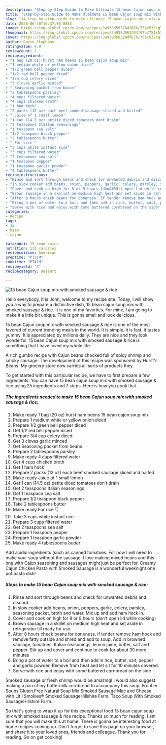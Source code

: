 ```yaml
---
description: "Step-by-Step Guide to Make Ultimate 15 bean Cajun soup mix with smoked sausage &amp;amp; rice"
title: "Step-by-Step Guide to Make Ultimate 15 bean Cajun soup mix with smoked sausage &amp;amp; rice"
slug: 114-step-by-step-guide-to-make-ultimate-15-bean-cajun-soup-mix-with-smoked-sausage-and-amp-rice
date: 2020-06-30T16:37:05.885Z
image: https://img-global.cpcdn.com/recipes/3a938d563204f67b/751x532cq70/15-bean-cajun-soup-mix-with-smoked-sausage-rice-recipe-main-photo.jpg
thumbnail: https://img-global.cpcdn.com/recipes/3a938d563204f67b/751x532cq70/15-bean-cajun-soup-mix-with-smoked-sausage-rice-recipe-main-photo.jpg
cover: https://img-global.cpcdn.com/recipes/3a938d563204f67b/751x532cq70/15-bean-cajun-soup-mix-with-smoked-sausage-rice-recipe-main-photo.jpg
author: Gavin Stephens
ratingvalue: 4.9
reviewcount: 7
recipeingredient:
- "1 bag (20 oz) hurst ham beens 15 bean cajun soup mix"
- "1 medium white or yellow onion diced"
- "1/2 green bell pepper diced"
- "1/2 red bell pepper diced"
- "3/4 cup celery diced"
- "3 cloves garlic minced"
- " Seasoning packet from beans"
- "2 tablespoons parsley"
- "4 cups filtered water"
- "4 cups chicken broth"
- "1 ham hock"
- "2 packs (12 oz) each beef smoked sausage sliced and halfed"
- " Juice of 1 small lemon"
- "1 can (14.5 oz) petite diced tomatoes dont drain"
- "2 teaspoons Italian seasonings"
- "1 teaspoon sea salt"
- "1/2 teaspoon black pepper"
- "2 tablespoons butter"
- " For rice "
- "3 cups white instant rice"
- "3 cups filtered water"
- "2 teaspoons sea salt"
- "1 teaspoon pepper"
- "1 teaspoon garlic powder"
- "4 tablespoons butter"
recipeinstructions:
- "Rinse and sort through beans and check for unwanted debris and discard."
- "In slow cooker add beans, onion, peppers, garlic, celery, parsley, seasoning packet, broth and water. Mix up and add ham hock in."
- "Cover and cook on high for 8 or 9 hours (don&#39;t open lid while cooking)"
- "Brown sausage in a skillet on medium high heat and set aside in refrigerator till ready for use."
- "After 8 hours check beans for doneness. If tender remove ham hock and remove fatty outside and shred and add to soup. Add in browned sausage, tomatoes, Italian seasonings, lemon juice, butter, salt and pepper. Stir up and cover and continue to cook for about 30 more minutes"
- "Bring a pot of water to a boil and then add in rice, butter, salt, pepper and garlic powder. Remove from heat and let sit for 10 minutes covered."
- "Serve with rice and enjoy with some buttered cornbread on the side"
categories:
- Recipe
tags:
- 15
- bean
- cajun

katakunci: 15 bean cajun 
nutrition: 113 calories
recipecuisine: American
preptime: "PT31M"
cooktime: "PT41M"
recipeyield: "4"
recipecategory: Dessert

---
```



![15 bean Cajun soup mix with smoked sausage &amp; rice](https://img-global.cpcdn.com/recipes/3a938d563204f67b/751x532cq70/15-bean-cajun-soup-mix-with-smoked-sausage-rice-recipe-main-photo.jpg)

Hello everybody, it is John, welcome to my recipe site. Today, I will show you a way to prepare a distinctive dish, 15 bean cajun soup mix with smoked sausage &amp; rice. It is one of my favorites. For mine, I am going to make it a little bit unique. This is gonna smell and look delicious.

15 bean Cajun soup mix with smoked sausage &amp; rice is one of the most favored of current trending meals in the world. It is simple, it is fast, it tastes yummy. It is appreciated by millions daily. They are nice and they look wonderful. 15 bean Cajun soup mix with smoked sausage &amp; rice is something that I have loved my whole life.

A rich gumbo recipe with Cajun beans chocked full of spicy shrimp and smoky sausage. The development of this recipe was sponsored by Hurst&#39;s Beans. My grocery store now carries all sorts of products they.


To get started with this particular recipe, we have to first prepare a few ingredients. You can have 15 bean cajun soup mix with smoked sausage &amp; rice using 25 ingredients and 7 steps. Here is how you cook that.

<!--inarticleads1-->

##### The ingredients needed to make 15 bean Cajun soup mix with smoked sausage &amp; rice:

1. Make ready 1 bag (20 oz) hurst ham beens 15 bean cajun soup mix
1. Prepare 1 medium white or yellow onion diced
1. Prepare 1/2 green bell pepper diced
1. Get 1/2 red bell pepper diced
1. Prepare 3/4 cup celery diced
1. Get 3 cloves garlic minced
1. Get  Seasoning packet from beans
1. Prepare 2 tablespoons parsley
1. Make ready 4 cups filtered water
1. Get 4 cups chicken broth
1. Get 1 ham hock
1. Prepare 2 packs (12 oz) each beef smoked sausage sliced and halfed
1. Make ready  Juice of 1 small lemon
1. Get 1 can (14.5 oz) petite diced tomatoes don&#39;t drain
1. Get 2 teaspoons Italian seasonings
1. Get 1 teaspoon sea salt
1. Prepare 1/2 teaspoon black pepper
1. Take 2 tablespoons butter
1. Make ready  For rice 👇
1. Take 3 cups white instant rice
1. Prepare 3 cups filtered water
1. Get 2 teaspoons sea salt
1. Prepare 1 teaspoon pepper
1. Prepare 1 teaspoon garlic powder
1. Make ready 4 tablespoons butter


Add acidic ingredients (such as canned tomatoes. For now I will need to make your soup without the sausage. I love making mixed beans and this one with Cajun seasoning and sausages might just be perfect for. Creamy Cajun Chicken Pasta with Smoked Sausage is a wonderful weeknight one pot pasta dish! 

<!--inarticleads2-->

##### Steps to make 15 bean Cajun soup mix with smoked sausage &amp; rice:

1. Rinse and sort through beans and check for unwanted debris and discard.
1. In slow cooker add beans, onion, peppers, garlic, celery, parsley, seasoning packet, broth and water. Mix up and add ham hock in.
1. Cover and cook on high for 8 or 9 hours (don&#39;t open lid while cooking)
1. Brown sausage in a skillet on medium high heat and set aside in refrigerator till ready for use.
1. After 8 hours check beans for doneness. If tender remove ham hock and remove fatty outside and shred and add to soup. Add in browned sausage, tomatoes, Italian seasonings, lemon juice, butter, salt and pepper. Stir up and cover and continue to cook for about 30 more minutes
1. Bring a pot of water to a boil and then add in rice, butter, salt, pepper and garlic powder. Remove from heat and let sit for 10 minutes covered.
1. Serve with rice and enjoy with some buttered cornbread on the side


Smoked sausage or fresh shrimp would be amazing! I would also suggest making a pan of my buttermilk cornbread to accompany this soup. Frontier Soups Gluten Free Natural Soup Mix Smoked Sausage Mac and Cheese with Lit&#39;l Smokies® Smoked SausageHillshire Farm. Taco Soup With Smoked SausageHillshire Farm. 

So that's going to wrap it up for this exceptional food 15 bean cajun soup mix with smoked sausage &amp; rice recipe. Thanks so much for reading. I am sure that you will make this at home. There is gonna be interesting food at home recipes coming up. Don't forget to save this page on your browser, and share it to your loved ones, friends and colleague. Thank you for reading. Go on get cooking!
